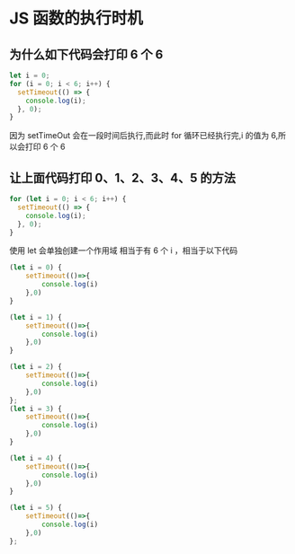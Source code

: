 # JS 函数的执行时机

## 为什么如下代码会打印 6 个 6

```javascript
let i = 0;
for (i = 0; i < 6; i++) {
  setTimeout(() => {
    console.log(i);
  }, 0);
}
```

因为 setTimeOut 会在一段时间后执行,而此时 for 循环已经执行完,i 的值为 6,所以会打印 6 个 6

## 让上面代码打印 0、1、2、3、4、5 的方法

```javascript
for (let i = 0; i < 6; i++) {
  setTimeout(() => {
    console.log(i);
  }, 0);
}
```

使用 let 会单独创建一个作用域 相当于有 6 个 i ，相当于以下代码

```javascript
(let i = 0) {
    setTimeout(()=>{
        console.log(i)
    },0)
}

(let i = 1) {
    setTimeout(()=>{
        console.log(i)
    },0)
}

(let i = 2) {
    setTimeout(()=>{
        console.log(i)
    },0)
};
(let i = 3) {
    setTimeout(()=>{
        console.log(i)
    },0)
}

(let i = 4) {
    setTimeout(()=>{
        console.log(i)
    },0)
}

(let i = 5) {
    setTimeout(()=>{
        console.log(i)
    },0)
};
```
